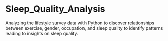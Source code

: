# Sleep_Quality_Analysis
Analyzing the lifestyle survey data with Python to discover relationships between exercise, gender, occupation, and sleep quality to identify patterns leading to insights on sleep quality.

